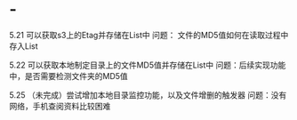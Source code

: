 # -
5.21
可以获取s3上的Etag并存储在List中
问题： 文件的MD5值如何在读取过程中存入List

5.22
可以获取本地制定目录上的文件MD5值并存储在List中
问题：后续实现功能中，是否需要检测文件夹的MD5值

5.25
（未完成）尝试增加本地目录监控功能，以及文件增删的触发器
问题：没有网络，手机查阅资料比较困难
